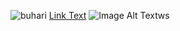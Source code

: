 ![buhari](https://github.com/user-attachments/assets/87c4447d-3f1a-4c1f-b80e-5b3091f26805)
[Link Text](https://is.gd/kNNwwp)
![Image Alt Text](https://raw.githubusercontent.com/justferg/image-hosting/main/buhari.jpeg)ws
